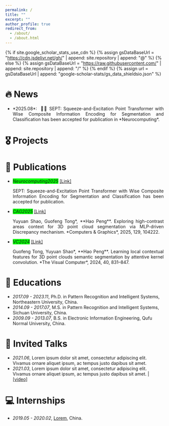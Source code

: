```yaml
---
permalink: /
title: ""
excerpt: ""
author_profile: true
redirect_from: 
  - /about/
  - /about.html
---
```


{% if site.google_scholar_stats_use_cdn %}
{% assign gsDataBaseUrl = "https://cdn.jsdelivr.net/gh/" | append: site.repository | append: "@" %}
{% else %}
{% assign gsDataBaseUrl = "https://raw.githubusercontent.com/" | append: site.repository | append: "/" %}
{% endif %}
{% assign url = gsDataBaseUrl | append: "google-scholar-stats/gs_data_shieldsio.json" %}

<span class='anchor' id='about-me'></span>



# 🔥 News
- <div align="justify">*2025.08*: &nbsp;🎉🎉 SEPT: Squeeze-and-Excitation Point Transformer with Wise Composite Information Encoding for Segmentation and Classification has been accepted for publication in *Neurocomputing*.</div>  

# 🎖 Projects

# 📝 Publications 
- <em style="background-color: #00FF00;"> Neurocomputing2025</em>  <a href="">[Link]</a><br>
  <div align="justify">SEPT: Squeeze-and-Excitation Point Transformer with Wise Composite Information Encoding for Segmentation and Classification has been accepted for publication.</div>

- <em style="background-color: #00FF00;"> CAG2025</em>  <a href="https://doi.org/10.1016/j.cag.2025.104222">[Link]</a><br>
  <div align="justify">Yuyuan Shao, Guofeng Tong*, **Hao Peng**. Exploring high-contrast areas context for 3D point cloud segmentation via MLP-driven Discrepancy mechanism. *Computers & Graphics*, 2025, 129, 104222.</div>

- <em style="background-color: #00FF00;"> VC2024</em>  <a href="https://doi.org/10.1016/j.cag.2025.104222">[Link]</a><br>
  <div align="justify">Guofeng Tong, Yuyuan Shao*, **Hao Peng**. Learning local contextual features for 3D point clouds semantic segmentation by attentive kernel convolution. *The Visual Computer*, 2024, 40, 831–847.</div>


# 📖 Educations
- *2017.09 - 2023.11*, Ph.D. in Pattern Recognition and Intelligent Systems, Northeastern University, China. 
- *2014.09 - 2017.07*, M.S. in Pattern Recognition and Intelligent Systems, Sichuan University, China.
- *2009.09 - 2013.07*, B.S. in Electronic Information Engineering, Qufu Normal University, China.
  
# 💬 Invited Talks
- *2021.06*, Lorem ipsum dolor sit amet, consectetur adipiscing elit. Vivamus ornare aliquet ipsum, ac tempus justo dapibus sit amet. 
- *2021.03*, Lorem ipsum dolor sit amet, consectetur adipiscing elit. Vivamus ornare aliquet ipsum, ac tempus justo dapibus sit amet.  \| [\[video\]](https://github.com/)

# 💻 Internships
- *2019.05 - 2020.02*, [Lorem](https://github.com/), China.
